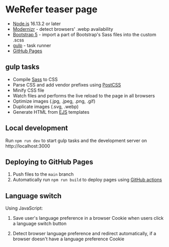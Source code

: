 # WeRefer teaser page

- [Node.js](https://nodejs.org/en/) 16.13.2 or later
- [Modernizr](https://modernizr.com/) - detect browsers' .webp availability
- [Bootstrap 5](https://getbootstrap.com/) - import a part of Bootstrap's Sass files into the custom .scss
- [gulp](https://gulpjs.com/) - task runner
- [GitHub Pages](https://pages.github.com/)

## gulp tasks
- Compile [Sass](https://sass-lang.com/) to CSS
- Parse CSS and add vendor prefixes using [PostCSS](https://postcss.org/)
- Minify CSS file
- Watch files and performs the live reload to the page in all browsers
- Optimize images (.jpg, .jpeg, .png, .gif)
- Duplicate images (.svg, .webp)
- Generate HTML from [EJS](https://ejs.co/) templates

## Local development

Run `npm run dev` to start gulp tasks and the development server on http://localhost:3000

## Deploying to GitHub Pages

1. Push files to the `main` branch
2. Automatically run `npm run build` to deploy pages using [GitHub actions](https://docs.github.com/en/actions)

## Language switch

Using JavaScript:

1. Save user's language preference in a browser Cookie when users click a language switch button

2. Detect browser language preference and redirect automatically, if a browser doesn't have a language preference Cookie
